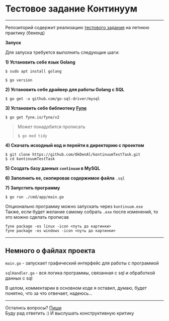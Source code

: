 # Тестовое задание Континуум
***
Репозиторий содержит реализацию 
[тестового задания](https://docs.google.com/document/d/1T7D0vDoxE2aBE37lxp22vPxlgZNLd3eg/edit)
на летнюю практику (бекенд)

**Запуск**

Для запуска требуется выполнить следующие шаги:

**1) Установить себе язык Golang**
```
$ sudo apt install golang

$ go version
```
**2) Установить себе драйвер для работы Golang с SQL**

```
$ go get -u github.com/go-sql-driver/mysql
```

**3) Установить себе библиотеку [Fyne](https://developer.fyne.io/started/)**

```
$ go get fyne.io/fyne/v2
```
>Может понадобится прописать
>```
>$ go mod tidy
>```

**4) Скачать исходный код и перейти в директорию с проектом**
```
$ git clone https://github.com/OkDenAl/kontinuumTestTask.git
$ cd kontinuumTestTask
```

**5) Создать базу данных `continuum` в MySQL**

**6) Заполнить ее, скопировав содержимое файла** `.sql`

**7) Запустить программу**
```
$ go run ./cmd/app/main.go
```
Опционально программу можно запускать через `kontinuum.exe`  
Также, если будет желание самому собрать `.exe` после изменений,
то это можно сделать прописав 
```
fyne package -os linux -icon <путь до картинки>
fyne package -os windows -icon <путь до картинки>
```
***
## Немного о файлах проекта

`main.go` - запускает графический интерфейс для работы с программой

`sqlHandler.go` - вся логика программы, связанная с sql и обработкой данных с sql

В целом, комментарии в основном коде я оставил, думаю, будет понятно, что за что отвечает, надеюсь...

***

Остались вопросы? [Пиши](https://vk.com/d.okutin)  
Буду рад ответить :) И выслушать конструктивную критику
